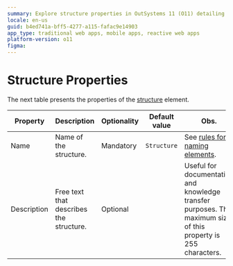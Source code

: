 ```yaml
---
summary: Explore structure properties in OutSystems 11 (O11) detailing mandatory and optional settings for effective integration.
locale: en-us
guid: b4ed741a-bff5-4277-a115-fafac9e14903
app_type: traditional web apps, mobile apps, reactive web apps
platform-version: o11
figma:
---
```


# Structure Properties

The next table presents the properties of the [structure](<../../../integration-with-systems/integration-studio/managing-extensions/structure-define.md>) element.  

|Property|Description|Optionality|Default value|Obs.|
|--- |--- |--- |--- |--- |
|Name|Name of the structure.|Mandatory|`Structure `|See [rules for naming elements](<../element-naming.md>).|
|Description|Free text that describes the structure.|Optional||Useful for documentation and knowledge transfer purposes. The maximum size of this property is 255 characters.|

